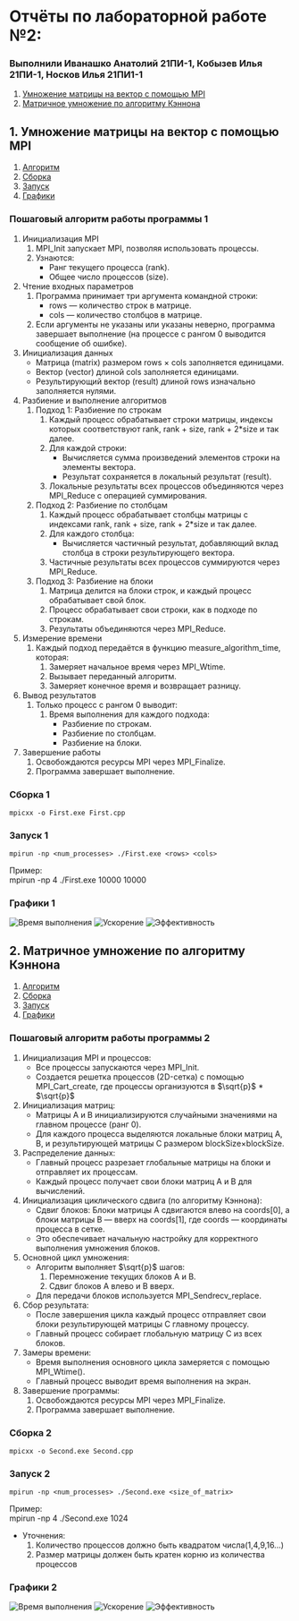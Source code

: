 # Отчёты по лабораторной работе №2:
### Выполнили Иванашко Анатолий 21ПИ-1, Кобызев Илья 21ПИ-1, Носков Илья 21ПИ1-1  
1) [Умножение матрицы на вектор с помощью MPI](#Умножение-матрицы-на-вектор-с-помощью-MPI)
2) [Матричное умножение по алгоритму Кэннона](#2-матричное-умножение-по-алгоритму-кэннона)
## 1. Умножение матрицы на вектор с помощью MPI  
1) [Алгоритм](#Пошаговый-алгоритм-работы-программы-1)
2) [Сборка](#Сборка-1)
3) [Запуск](#Запуск-1)
4) [Графики](#Графики-1)
### Пошаговый алгоритм работы программы 1   
1. Инициализация MPI    
    1. MPI_Init запускает MPI, позволяя использовать процессы.    
    2. Узнаются:    
        * Ранг текущего процесса (rank).
        * Общее число процессов (size).
2. Чтение входных параметров    
    1. Программа принимает три аргумента командной строки:
        * rows — количество строк в матрице.
        * cols — количество столбцов в матрице.
    2. Если аргументы не указаны или указаны неверно, программа завершает выполнение (на процессе с рангом 0 выводится сообщение об ошибке).
3. Инициализация данных    
    * Матрица (matrix) размером rows × cols заполняется единицами.
    * Вектор (vector) длиной cols заполняется единицами.
    * Результирующий вектор (result) длиной rows изначально заполняется нулями.
4. Разбиение и выполнение алгоритмов
    1. Подход 1: Разбиение по строкам
        1) Каждый процесс обрабатывает строки матрицы, индексы которых соответствуют rank, rank + size, rank + 2*size и так далее.
        2) Для каждой строки:
            * Вычисляется сумма произведений элементов строки на элементы вектора.
            * Результат сохраняется в локальный результат (result).
        3) Локальные результаты всех процессов объединяются через MPI_Reduce с операцией суммирования.
    2. Подход 2: Разбиение по столбцам
        1) Каждый процесс обрабатывает столбцы матрицы с индексами rank, rank + size, rank + 2*size и так далее.
        2) Для каждого столбца:
            * Вычисляется частичный результат, добавляющий вклад столбца в строки результирующего вектора.
        3) Частичные результаты всех процессов суммируются через MPI_Reduce.
    3. Подход 3: Разбиение на блоки
        1) Матрица делится на блоки строк, и каждый процесс обрабатывает свой блок.
        2) Процесс обрабатывает свои строки, как в подходе по строкам.
        3) Результаты объединяются через MPI_Reduce.
5. Измерение времени
    1) Каждый подход передаётся в функцию measure_algorithm_time, которая:
        1. Замеряет начальное время через MPI_Wtime.
        2. Вызывает переданный алгоритм.
        3. Замеряет конечное время и возвращает разницу.
6. Вывод результатов
    1. Только процесс с рангом 0 выводит:
        1) Время выполнения для каждого подхода:
            * Разбиение по строкам.
            * Разбиение по столбцам.
            * Разбиение на блоки.
7. Завершение работы
    1) Освобождаются ресурсы MPI через MPI_Finalize.
    2) Программа завершает выполнение.

### Сборка 1
    mpicxx -o First.exe First.cpp

### Запуск 1
    mpirun -np <num_processes> ./First.exe <rows> <cols>    
Пример:    
    mpirun -np 4 ./First.exe 10000 10000    

### Графики 1
![Время выполнения](charts/data_first/execution_time_plot.png)
![Ускорение](charts/data_first/speedup_plot.png)
![Эффективность](charts/data_first/efficiency_plot.png)

## 2. Матричное умножение по алгоритму Кэннона
1) [Алгоритм](#Пошаговый-алгоритм-работы-программы-2)
2) [Сборка](#Сборка-2)
3) [Запуск](#Запуск-2)
4) [Графики](#Графики-2)
### Пошаговый алгоритм работы программы 2
1. Инициализация MPI и процессов:    
    * Все процессы запускаются через MPI_Init.
    * Создается решетка процессов (2D-сетка) с помощью MPI_Cart_create, где процессы организуются в  $\sqrt{p}$ * $\sqrt{p}$    
2. Инициализация матриц:    
    * Матрицы A и B инициализируются случайными значениями на главном процессе (ранг 0).
    * Для каждого процесса выделяются локальные блоки матриц A, B, и результирующей матрицы C размером blockSize×blockSize.
3. Распределение данных:
    * Главный процесс разрезает глобальные матрицы на блоки и отправляет их процессам.
    * Каждый процесс получает свои блоки матриц A и B для вычислений.
4. Инициализация циклического сдвига (по алгоритму Кэннона):
    * Сдвиг блоков: Блоки матрицы A сдвигаются влево на coords[0], а блоки матрицы B — вверх на coords[1], где coords — координаты процесса в сетке.
    * Это обеспечивает начальную настройку для корректного выполнения умножения блоков.
5. Основной цикл умножения:
    * Алгоритм выполняет $\sqrt{p}$ шагов:
        1. Перемножение текущих блоков A и B.
        2. Сдвиг блоков A влево и B вверх.
    * Для передачи блоков используется MPI_Sendrecv_replace.
6. Сбор результата:
    * После завершения цикла каждый процесс отправляет свои блоки результирующей матрицы C главному процессу.
    * Главный процесс собирает глобальную матрицу C из всех блоков.
7. Замеры времени:
    * Время выполнения основного цикла замеряется с помощью MPI_Wtime().
    * Главный процесс выводит время выполнения на экран.
8. Завершение программы:
    1) Освобождаются ресурсы MPI через MPI_Finalize.
    2) Программа завершает выполнение.

### Сборка 2
    mpicxx -o Second.exe Second.cpp

### Запуск 2
    mpirun -np <num_processes> ./Second.exe <size_of_matrix>    
Пример:    
    mpirun -np 4 ./Second.exe 1024    

* Уточнения:
    1) Количество процессов должно быть квадратом числа(1,4,9,16...)
    2) Размер матрицы должен быть кратен корню из количества процессов

### Графики 2
![Время выполнения](charts/data_second/execution_time_plot.png)
![Ускорение](charts/data_second/speedup_plot.png)
![Эффективность](charts/data_second/efficiency_plot.png)